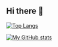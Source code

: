 ## Hi there 👋

[![Top Langs](https://github-readme-stats.vercel.app/api/top-langs/?username=cirth9)](https://github.com/anuraghazra/github-readme-stats)


[![My GitHub stats](https://github-readme-stats.vercel.app/api?username=cirth9)](https://github.com/anuraghazra/github-readme-stats)


<!--
**cirth9/cirth9** is a ✨ _special_ ✨ repository because its `README.md` (this file) appears on your GitHub profile.

Here are some ideas to get you started:

- 🔭 I’m currently working on ...
- 🌱 I’m currently learning ...
- 👯 I’m looking to collaborate on ...
- 🤔 I’m looking for help with ...
- 💬 Ask me about ...
- 📫 How to reach me: ...
- 😄 Pronouns: ...
- ⚡ Fun fact: ...
-->
